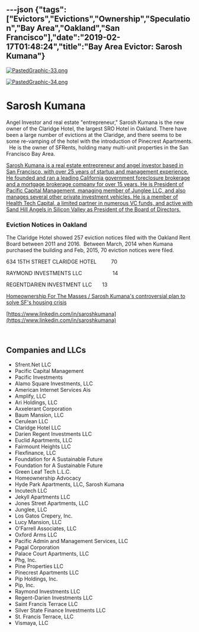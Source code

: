 ---json
{"tags":["Evictors","Evictions","Ownership","Speculation","Bay Area","Oakland","San Francisco"],"date":"2019-02-17T01:48:24","title":"Bay Area Evictor: Sarosh Kumana"}
---

[![PastedGraphic-33.png](/assets/uploads/PastedGraphic-33.png)](https://images.squarespace-cdn.com/content/v1/52b7d7a6e4b0b3e376ac8ea2/1472682161886-BAAWO58E1CM72CON9CJE/ke17ZwdGBToddI8pDm48kFYS3s9kC-zhUwxGXVZ3bTVZw-zPPgdn4jUwVcJE1ZvWhcwhEtWJXoshNdA9f1qD7TNdqww6z_61iXx7yO_mnkqfOorglrv07E8qyB9SNGLkedBnzPwvbyAPlU26YRLa9g/PastedGraphic-33.png) 

[![PastedGraphic-34.png](/assets/uploads/PastedGraphic-34.png)](https://images.squarespace-cdn.com/content/v1/52b7d7a6e4b0b3e376ac8ea2/1472682810561-X02VA5OFCJ0AV06T2ALB/ke17ZwdGBToddI8pDm48kH6xdya6e6aMoHwPTiZTHaFZw-zPPgdn4jUwVcJE1ZvWQUxwkmyExglNqGp0IvTJZUJFbgE-7XRK3dMEBRBhUpxHt3VElemOfZ_weOv2w5sauHmiG4OC6hU5j_RWQL2g2yFTr0rvef-Qk8lQx7F6GhA/PastedGraphic-34.png) 

Sarosh Kumana
=============

Angel Investor and real estate "entrepreneur," Sarosh Kumana is the new owner of the Claridge Hotel, the largest SRO Hotel in Oakland. There have been a large number of evictions at the Claridge, and there seems to be some re-vamping of the hotel with the introduction of Pinecrest Apartments.   He is the owner of SFRents, holding many multi-unit properties in the San Francisco Bay Area.

[Sarosh Kumana is a real estate entrepreneur and angel investor based in San Francisco, with over 25 years of startup and management experience. He founded and ran a leading California government foreclosure brokerage and a mortgage brokerage company for over 15 years. He is President of Pacific Capital Management, managing member of Junglee LLC, and also manages several other private investment vehicles. He is a member of Health Tech Capital, a limited partner in numerous VC funds, and active with Sand Hill Angels in Silicon Valley as President of the Board of Directors.](https://www.crunchbase.com/person/sarosh-kumana#/entity)

### Eviction Notices in Oakland

The Claridge Hotel showed 257 eviction notices filed with the Oakland Rent Board between 2011 and 2016.  Between March, 2014 when Kumana purchased the building and Feb, 2015, 70 eviction notices were filed.

634 15TH STREET CLARIDGE HOTEL          70

RAYMOND INVESTMENTS LLC                     14

REGENTDARIEN INVESTMENT LLC       13

[Homeownership For The Masses / Sarosh Kumana's controversial plan to solve SF's housing crisis](http://www.sfgate.com/entertainment/article/Homeownership-For-The-Masses-Sarosh-Kumana-s-3265786.php)

[https://www.linkedin.com/in/saroshkumana](https://www.linkedin.com/in/saroshkumana)

 

Companies and LLCs
------------------

*   Sfrent.Net LLC
*   Pacific Capital Management
*   Pacific Investments
*   Alamo Square Investments, LLC
*   American Internet Services Ais
*   Amplify, LLC
*   Ari Holdings, LLC
*   Axxelerant Corporation
*   Baum Mansion, LLC
*   Cerulean LLC
*   Claridge Hotel LLC
*   Darien Regent Investments LLC
*   Euclid Apartments, LLC
*   Fairmount Heights LLC
*   Flexfinance, LLC
*   Foundation for A Sustainable Future
*   Foundation for A Sustainable Future
*   Green Leaf Tech L.L.C.
*   Homeownership Advocacy
*   Hyde Park Apartments, LLC, Sarosh Kumana
*   Incutech LLC
*   Jekyll Apartments LLC
*   Jones Street Apartments, LLC
*   Junglee, LLC
*   Los Gatos Crepery, Inc.
*   Lucy Mansion, LLC
*   O'Farrell Associates, LLC
*   Oxford Arms LLC
*   Pacific Admin and Management Services, LLC
*   Pagal Corporation
*   Palace Court Apartments, LLC
*   Phg, Inc.
*   Pine Properties LLC
*   Pinecrest Apartments LLC
*   Pip Holdings, Inc.
*   Pip, Inc.
*   Raymond Investments LLC
*   Regent-Darien Investments LLC
*   Saint Francis Terrace LLC
*   Silver State Finance Investments LLC
*   St. Francis Terrace, LLC
*   Vismaya, LLC